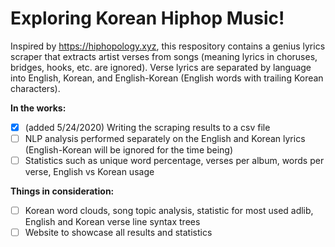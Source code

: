 # Exploring Korean Hiphop Music!
Inspired by https://hiphopology.xyz, this respository contains a genius lyrics scraper that extracts artist verses from songs (meaning lyrics in choruses, bridges, hooks, etc. are ignored). Verse lyrics are separated by language into English, Korean, and English-Korean (English words with trailing Korean characters). 

**In the works:**
- [x] (added 5/24/2020) Writing the scraping results to a csv file 
- [ ] NLP analysis performed separately on the English and Korean lyrics (English-Korean will be ignored for the time being)
- [ ] Statistics such as unique word percentage, verses per album, words per verse, English vs Korean usage

**Things in consideration:**
- [ ] Korean word clouds, song topic analysis, statistic for most used adlib, English and Korean verse line syntax trees
- [ ] Website to showcase all results and statistics
